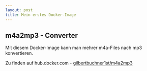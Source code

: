 ```yaml
---
layout: post
title: Mein erstes Docker-Image
---
```


## m4a2mp3 - Converter

Mit diesem Docker-Image kann man mehrer m4a-Files nach mp3 konvertieren.

Zu finden auf hub.docker.com - [gilbertbuchner1st/m4a2mp3](https://hub.docker.com/r/gilbertbuchner1st/m4a2mp3/)



